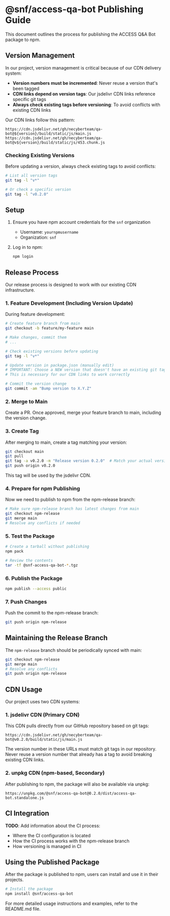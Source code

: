 # @snf/access-qa-bot Publishing Guide

This document outlines the process for publishing the ACCESS Q&A Bot package to npm.

## Version Management

In our project, version management is critical because of our CDN delivery system:

- **Version numbers must be incremented**: Never reuse a version that's been tagged
- **CDN links depend on version tags**: Our jsdelivr CDN links reference specific git tags
- **Always check existing tags before versioning**: To avoid conflicts with existing CDN links

Our CDN links follow this pattern:
```
https://cdn.jsdelivr.net/gh/necyberteam/qa-bot@${version}/build/static/js/main.js
https://cdn.jsdelivr.net/gh/necyberteam/qa-bot@v${version}/build/static/js/453.chunk.js
```

### Checking Existing Versions

Before updating a version, always check existing tags to avoid conflicts:

```bash
# List all version tags
git tag -l "v*"

# Or check a specific version
git tag -l "v0.2.0"
```

## Setup

1. Ensure you have npm account credentials for the `snf` organization
   - Username: `yournpmusername`
   - Organization: `snf`

2. Log in to npm:
   ```bash
   npm login
   ```

## Release Process

Our release process is designed to work with our existing CDN infrastructure.

### 1. Feature Development (Including Version Update)

During feature development:

```bash
# Create feature branch from main
git checkout -b feature/my-feature main

# Make changes, commit them
# ...

# Check existing versions before updating
git tag -l "v*"

# Update version in package.json (manually edit)
# IMPORTANT: Choose a NEW version that doesn't have an existing git tag
# This is necessary for our CDN links to work correctly

# Commit the version change
git commit -am "Bump version to X.Y.Z"
```

### 2. Merge to Main

Create a PR. Once approved, merge your feature branch to main, including the version change.

### 3. Create Tag

After merging to main, create a tag matching your version:

```bash
git checkout main
git pull
git tag -a v0.2.0 -m "Release version 0.2.0"  # Match your actual version
git push origin v0.2.0
```

This tag will be used by the jsdelivr CDN.

### 4. Prepare for npm Publishing

Now we need to publish to npm from the npm-release branch:

```bash
# Make sure npm-release branch has latest changes from main
git checkout npm-release
git merge main
# Resolve any conflicts if needed
```

### 5. Test the Package

```bash
# Create a tarball without publishing
npm pack

# Review the contents
tar -tf @snf-access-qa-bot-*.tgz
```

### 6. Publish the Package

```bash
npm publish --access public
```

### 7. Push Changes

Push the commit to the npm-release branch:

```bash
git push origin npm-release
```

## Maintaining the Release Branch

The `npm-release` branch should be periodically synced with main:

```bash
git checkout npm-release
git merge main
# Resolve any conflicts
git push origin npm-release
```

## CDN Usage

Our project uses two CDN systems:

### 1. jsdelivr CDN (Primary CDN)

This CDN pulls directly from our GitHub repository based on git tags:

```
https://cdn.jsdelivr.net/gh/necyberteam/qa-bot@v0.2.0/build/static/js/main.js
```

The version number in these URLs must match git tags in our repository. Never reuse a version number that already has a tag to avoid breaking existing CDN links.

### 2. unpkg CDN (npm-based, Secondary)

After publishing to npm, the package will also be available via unpkg:

```
https://unpkg.com/@snf/access-qa-bot@0.2.0/dist/access-qa-bot.standalone.js
```

## CI Integration

**TODO**: Add information about the CI process:
- Where the CI configuration is located
- How the CI process works with the npm-release branch
- How versioning is managed in CI

## Using the Published Package

After the package is published to npm, users can install and use it in their projects.

```bash
# Install the package
npm install @snf/access-qa-bot
```

For more detailed usage instructions and examples, refer to the README.md file.
